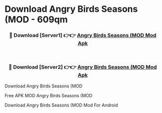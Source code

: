 # Download Angry Birds Seasons (MOD - 609qm



<div align="center">
<h3>🔴 Download [Server1] 👉👉 <a href="https://momento.my/?title=Angry_Birds_Seasons_(MOD">Angry Birds Seasons (MOD Mod Apk</a></h3><br>

<h3>🔴 Download [Server2] 👉👉 <a href="https://momento.my/?title=Angry_Birds_Seasons_(MOD">Angry Birds Seasons (MOD Mod Apk</a></h3>
</div>



Download Angry Birds Seasons (MOD 

Free APK MOD Angry Birds Seasons (MOD 

Download Angry Birds Seasons (MOD Mod For Android
